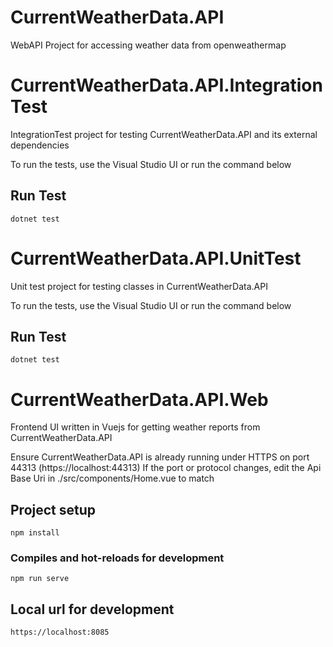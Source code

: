 # CurrentWeatherData.API
WebAPI Project for accessing weather data from openweathermap

# CurrentWeatherData.API.IntegrationTest
IntegrationTest project for testing CurrentWeatherData.API and its external dependencies

To run the tests, use the Visual Studio UI or run the command below

## Run Test
```
dotnet test
```

# CurrentWeatherData.API.UnitTest
Unit test project for testing classes in CurrentWeatherData.API

To run the tests, use the Visual Studio UI or run the command below

## Run Test
```
dotnet test
```

# CurrentWeatherData.API.Web
Frontend UI written in Vuejs for getting weather reports from CurrentWeatherData.API

Ensure CurrentWeatherData.API is already running under HTTPS on port 44313 (https://localhost:44313) 
If the port or protocol changes, edit the Api Base Uri in ./src/components/Home.vue to match

## Project setup
```
npm install
```

### Compiles and hot-reloads for development
```
npm run serve
```

## Local url for development
```
https://localhost:8085
```

